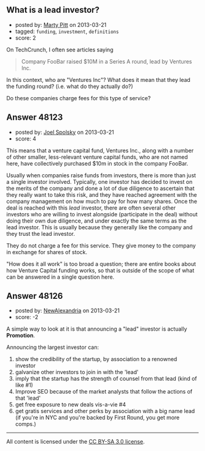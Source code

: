 ## What is a lead investor?

- posted by: [Marty Pitt](https://stackexchange.com/users/-1/7475-marty-pitt) on 2013-03-21
- tagged: `funding`, `investment`, `definitions`
- score: 2

On TechCrunch, I often see articles saying

> Company FooBar raised $10M in a Series A round, lead by Ventures Inc.

In this context, who are "Ventures Inc"?  What does it mean that they lead the funding round? (i.e. what do they actually do?)  

Do these companies charge fees for this type of service?



## Answer 48123

- posted by: [Joel Spolsky](https://stackexchange.com/users/-1/4335-joel-spolsky) on 2013-03-21
- score: 4

This means that a venture capital fund, Ventures Inc., along with a number of other smaller, less-relevant venture capital funds, who are not named here, have collectively purchased $10m in stock in the company FooBar.

Usually when companies raise funds from investors, there is more than just a single investor involved. Typically, one investor has decided to invest on the merits of the company and done a lot of due diligence to ascertain that they really want to take this risk, and they have reached agreement with the company management on how much to pay for how many shares. Once the deal is reached with this *lead* investor, there are often several other investors who are willing to invest alongside (participate in the deal) without doing their own due diligence, and under exactly the same terms as the lead investor. This is usually because they generally like the company and they trust the lead investor.

They do not charge a fee for this service. They give money to the company in exchange for shares of stock.

"How does it all work" is too broad a question; there are entire books about how Venture Capital funding works, so that is outside of the scope of what can be answered in a single question here.


## Answer 48126

- posted by: [NewAlexandria](https://stackexchange.com/users/-1/19921-newalexandria) on 2013-03-21
- score: -2

A simple way to look at it is that announcing a "lead" investor is actually **Promotion**.

Announcing the largest investor can:

1. show the credibility of the startup, by association to a renowned investor
2. galvanize other investors to join in with the 'lead'
3. imply that the startup has the strength of counsel from that lead (kind of like #1)
4. Improve SEO because of the market analysts that follow the actions of that 'lead'
5. get free exposure to new deals vis-a-vie #4
6. get gratis services and other perks by association with a big name lead (if you're in NYC and you're backed by First Round, you get more comps.)



---

All content is licensed under the [CC BY-SA 3.0 license](https://creativecommons.org/licenses/by-sa/3.0/).
